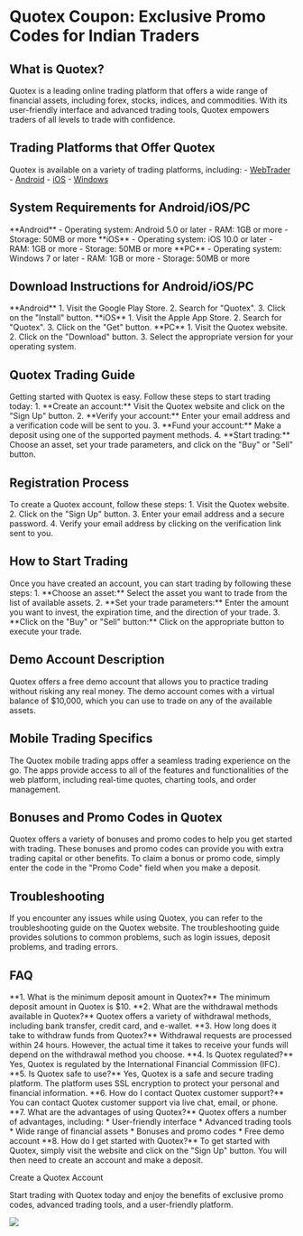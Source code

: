 # Quotex Coupon: Exclusive Promo Codes for Indian Traders

## What is Quotex?

Quotex is a leading online trading platform that offers a wide range of
financial assets, including forex, stocks, indices, and commodities.
With its user-friendly interface and advanced trading tools, Quotex
empowers traders of all levels to trade with confidence.

## Trading Platforms that Offer Quotex

Quotex is available on a variety of trading platforms, including: -
[WebTrader](\%22https://traff.sbs/brokerqxsignup\%22) -
[Android](\%22https://play.google.com/store/apps/details?id=com.quotex.trader&hl=en&gl=US\%22) -
[iOS](\%22https://apps.apple.com/us/app/quotex-trading-platform/id1497043434\%22) -
[Windows](\%22https://www.microsoft.com/en-us/p/quotex-trading-platform/9p9373jwq197?activetab=pivot:overviewtab\%22)

## System Requirements for Android/iOS/PC

\*\*Android\*\* - Operating system: Android 5.0 or later - RAM: 1GB or
more - Storage: 50MB or more \*\*iOS\*\* - Operating system: iOS 10.0 or
later - RAM: 1GB or more - Storage: 50MB or more \*\*PC\*\* - Operating
system: Windows 7 or later - RAM: 1GB or more - Storage: 50MB or more

## Download Instructions for Android/iOS/PC

\*\*Android\*\* 1. Visit the Google Play Store. 2. Search for
"Quotex". 3. Click on the "Install" button. \*\*iOS\*\* 1.
Visit the Apple App Store. 2. Search for "Quotex". 3. Click on the
"Get" button. \*\*PC\*\* 1. Visit the Quotex website. 2. Click on
the "Download" button. 3. Select the appropriate version for your
operating system.

## Quotex Trading Guide

Getting started with Quotex is easy. Follow these steps to start trading
today: 1. \*\*Create an account:\*\* Visit the Quotex website and click
on the "Sign Up" button. 2. \*\*Verify your account:\*\* Enter
your email address and a verification code will be sent to you. 3.
\*\*Fund your account:\*\* Make a deposit using one of the supported
payment methods. 4. \*\*Start trading:\*\* Choose an asset, set your
trade parameters, and click on the "Buy" or "Sell" button.

## Registration Process

To create a Quotex account, follow these steps: 1. Visit the Quotex
website. 2. Click on the "Sign Up" button. 3. Enter your email
address and a secure password. 4. Verify your email address by clicking
on the verification link sent to you.

## How to Start Trading

Once you have created an account, you can start trading by following
these steps: 1. \*\*Choose an asset:\*\* Select the asset you want to
trade from the list of available assets. 2. \*\*Set your trade
parameters:\*\* Enter the amount you want to invest, the expiration
time, and the direction of your trade. 3. \*\*Click on the "Buy"
or "Sell" button:\*\* Click on the appropriate button to execute
your trade.

## Demo Account Description

Quotex offers a free demo account that allows you to practice trading
without risking any real money. The demo account comes with a virtual
balance of \$10,000, which you can use to trade on any of the available
assets.

## Mobile Trading Specifics

The Quotex mobile trading apps offer a seamless trading experience on
the go. The apps provide access to all of the features and
functionalities of the web platform, including real-time quotes,
charting tools, and order management.

## Bonuses and Promo Codes in Quotex

Quotex offers a variety of bonuses and promo codes to help you get
started with trading. These bonuses and promo codes can provide you with
extra trading capital or other benefits. To claim a bonus or promo code,
simply enter the code in the "Promo Code" field when you make a
deposit.

## Troubleshooting

If you encounter any issues while using Quotex, you can refer to the
troubleshooting guide on the Quotex website. The troubleshooting guide
provides solutions to common problems, such as login issues, deposit
problems, and trading errors.

## FAQ

\*\*1. What is the minimum deposit amount in Quotex?\*\* The minimum
deposit amount in Quotex is \$10. \*\*2. What are the withdrawal methods
available in Quotex?\*\* Quotex offers a variety of withdrawal methods,
including bank transfer, credit card, and e-wallet. \*\*3. How long does
it take to withdraw funds from Quotex?\*\* Withdrawal requests are
processed within 24 hours. However, the actual time it takes to receive
your funds will depend on the withdrawal method you choose. \*\*4. Is
Quotex regulated?\*\* Yes, Quotex is regulated by the International
Financial Commission (IFC). \*\*5. Is Quotex safe to use?\*\* Yes,
Quotex is a safe and secure trading platform. The platform uses SSL
encryption to protect your personal and financial information. \*\*6.
How do I contact Quotex customer support?\*\* You can contact Quotex
customer support via live chat, email, or phone. \*\*7. What are the
advantages of using Quotex?\*\* Quotex offers a number of advantages,
including: \* User-friendly interface \* Advanced trading tools \* Wide
range of financial assets \* Bonuses and promo codes \* Free demo
account \*\*8. How do I get started with Quotex?\*\* To get started with
Quotex, simply visit the website and click on the "Sign Up"
button. You will then need to create an account and make a deposit.

Create a Quotex Account

Start trading with Quotex today and enjoy the benefits of exclusive
promo codes, advanced trading tools, and a user-friendly platform.

[![](https://static.quotex.io/files/4_en/300_250.jpg)](https://traff.sbs/brokerqxlid)

